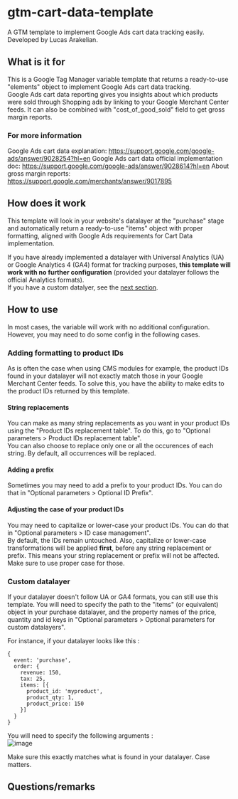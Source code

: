 # gtm-cart-data-template
A GTM template to implement Google Ads cart data tracking easily. Developed by Lucas Arakelian.  

## What is it for  
This is a Google Tag Manager variable template that returns a ready-to-use "elements" object to implement Google Ads cart data tracking.  
Google Ads cart data reporting gives you insights about which products were sold through Shopping ads by linking to your Google Merchant Center feeds. It can also be combined with "cost_of_good_sold" field to get gross margin reports.  

### For more information
Google Ads cart data explanation: https://support.google.com/google-ads/answer/9028254?hl=en
Google Ads cart data official implementation doc: https://support.google.com/google-ads/answer/9028614?hl=en
About gross margin reports: https://support.google.com/merchants/answer/9017895

## How does it work
This template will look in your website's datalayer at the "purchase" stage and automatically return a ready-to-use "items" object with proper formatting, aligned with Google Ads requirements for Cart Data implementation.  

If you have already implemented a datalayer with Universal Analytics (UA) or Google Analytics 4 (GA4) format for tracking purposes, **this template will work with no further configuration** (provided your datalayer follows the official Analytics formats).  
If you have a custom datalyer, see the [next section](#how-to-use).

## How to use
In most cases, the variable will work with no additional configuration. However, you may need to do some config in the following cases.  

### Adding formatting to product IDs
As is often the case when using CMS modules for example, the product IDs found in your datalayer will not exactly match those in your Google Merchant Center feeds. To solve this, you have the ability to make edits to the product IDs returned by this template. 

#### String replacements
You can make as many string replacements as you want in your product IDs using the "Product IDs replacement table". To do this, go to "Optional parameters > Product IDs replacement table".  
You can also choose to replace only one or all the occurences of each string. By default, all occurrences will be replaced.  

#### Adding a prefix
Sometimes you may need to add a prefix to your product IDs. You can do that in "Optional parameters > Optional ID Prefix".

#### Adjusting the case of your product IDs
You may need to capitalize or lower-case your product IDs. You can do that in "Optional parameters > ID case management".  
By default, the IDs remain untouched. Also, capitalize or lower-case transformations will be applied **first**, before any string replacement or prefix. This means your string replacement or prefix will not be affected. Make sure to use proper case for those. 

### Custom datalayer
If your datalayer doesn't follow UA or GA4 formats, you can still use this template. You will need to specify the path to the "items" (or equivalent) object in your purchase datalayer, and the property names of the price, quantity and id keys in "Optional parameters > Optional parameters for custom datalayers". 

For instance, if your datalayer looks like this :  
```
{
  event: 'purchase',
  order: {
    revenue: 150,
    tax: 25,
    items: [{
      product_id: 'myproduct',
      product_qty: 1,
      product_price: 150
    }]
  }
}
```

You will need to specify the following arguments :  
![image](https://imgur.com/a/hGzbYF5)

Make sure this exactly matches what is found in your datalayer. Case matters.

## Questions/remarks
